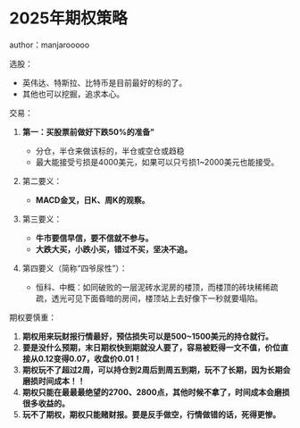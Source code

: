 # 2025年期权策略

author：manjarooooo

选股：
* 英伟达、特斯拉、比特币是目前最好的标的了。
* 其他也可以挖掘，追求本心。

交易：

1. **第一：买股票前做好下跌50%的准备"**
   * 分仓，半仓来做该标的，半仓或空仓或趋稳
   * 最大能接受亏损是4000美元，如果可以只亏损1~2000美元也能接受。

2. 第二要义：
   * **MACD金叉，日K、周K的观察。**

3. 第三要义：
   * **牛市要信早信，要不信就不参与。**
   * **大跌大买，小跌小买，错过不买，坚决不追。**

4. 第四要义（简称“四爷尿性”）：
   * 恒科、中概：如同破败的一层泥砖水泥房的楼顶，而楼顶的砖块稀稀疏疏，透光可见下面昏暗的房间，楼顶站上去好像下一秒就要塌陷。

期权要慎重：

1. **期权用来玩财报行情最好，预估损失可以是500~1500美元的持仓就行。**
2. **要是没什么预期，末日期权快到期就没人要了，容易被贬得一文不值，价位直接从0.12变得0.07，收盘价0.01！**
3. **期权玩不了超过2周，可以持仓到2周后到周五到期，玩不了长期，因为长期会磨损时间成本！！**
4. **期权只能在最最最绝望的2700、2800点，其他时候不拿了，时间成本会磨损很多收益的。**
5. **玩不了期权，期权只能赌财报。要是反手做空，行情做错的话，死得更惨。**
